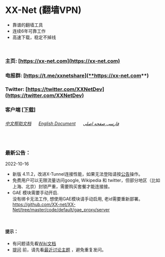 # XX-Net (翻墙VPN)
* 靠谱的翻墙工具  
* 连续6年可靠工作
* 高速下载，稳定不掉线
<br>

### 主页: [https://xx-net.com](https://xx-net.com)
### 电报群: [https://t.me/xxnetshare](**https://xx-net.com**)
### Twitter: [https://twitter.com/XXNetDev](https://twitter.com/XXNetDev)
### 客户端 [__\[下载\]__](https://xx-net.com/)
###
###### [中文帮助文档](https://github.com/XX-net/XX-Net/wiki/%E4%B8%AD%E6%96%87%E6%96%87%E6%A1%A3) &nbsp; &nbsp; &nbsp;[English Document](https://github.com/XX-net/XX-Net/wiki/English-Home-Page) &nbsp; &nbsp; &nbsp;[فارسی صفحه اصلی](https://github.com/XX-net/XX-Net/wiki/Persian-home-page) 

<br>


### 最新公告：
 2022-10-16
* 新版 4.11.2，改进X-Tunnel连接性能，如果无法登陆请按[公告](https://github.com/XX-net/XX-Net/issues/13702)操作。
* 免费用户可以无限流量访问google, Wikipedia 和 twitter，但部分地区（比如上海、北京）封锁严重，需要购买套餐才能连接接。
* GAE 模块需要手动开启.   
  没有绑卡无法工作, 想使用GAE模块请手动启用, 老id需要重新部署。  
  https://github.com/XX-net/XX-Net/tree/master/code/default/gae_proxy/server

  
<br>

#### 提示：  
* 有问题请先看[Wiki文档](https://github.com/XX-net/XX-Net/wiki/%E4%B8%AD%E6%96%87%E6%96%87%E6%A1%A3)
* [提问](https://github.com/XX-net/XX-Net/issues) 前，请先看[最近讨论主题](https://github.com/XX-net/XX-Net/issues?q=is%3Aissue+is%3Aopen+sort%3Aupdated-desc) ，避免重复发问。  
